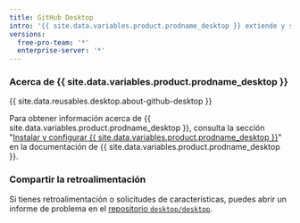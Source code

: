 ```yaml
---
title: GitHub Desktop
intro: '{{ site.data.variables.product.prodname_desktop }} extiende y simplifica el flujo de trabajo de tu Git y tu {{ site.data.variables.product.prodname_dotcom }} utilizando una interface visual.'
versions:
  free-pro-team: '*'
  enterprise-server: '*'
---
```


### Acerca de {{ site.data.variables.product.prodname_desktop }}

{{ site.data.reusables.desktop.about-github-desktop }}

Para obtener información acerca de {{ site.data.variables.product.prodname_desktop }}, consulta la sección "[Instalar y configurar {{ site.data.variables.product.prodname_desktop }}](/desktop/installing-and-configuring-github-desktop)" en la documentación de {{ site.data.variables.product.prodname_desktop }}.

### Compartir la retroalimentación

Si tienes retroalimentación o solicitudes de características, puedes abrir un informe de problema en el [repositorio `desktop/desktop`](https://github.com/desktop/desktop).
